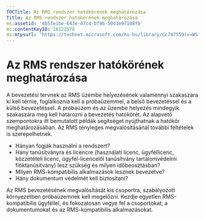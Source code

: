 ```yaml
---
TOCTitle: Az RMS rendszer hatókörének meghatározása
Title: Az RMS rendszer hatókörének meghatározása
ms:assetid: '4b5fe1be-643e-47c4-bf9b-50d1e97108fb'
ms:contentKeyID: 18122578
ms:mtpsurl: 'https://technet.microsoft.com/hu-hu/library/Cc747559(v=WS.10)'
---
```


Az RMS rendszer hatókörének meghatározása
=========================================

A bevezetési tervnek az RMS üzembe helyezésének valamennyi szakaszára ki kell térnie, foglalkoznia kell a próbaüzemmel, a belső bevezetéssel és a külső bevezetéssel. A próbaüzem és az üzembe helyezés mindegyik szakaszára meg kell határozni a bevezetés hatókörét. Az alapvető szempontokra itt bemutatott példák segítséget nyújthatnak a hatókör meghatározásában. Az RMS tényleges megvalósításánál további feltételek is szerepelhetnek.

-   Hányan fogják használni a rendszert?
-   Hány tanúsítványra és licencre (használati licenc, ügyféllicenc, közzétételi licenc, ügyfél-licencelői tanúsítvány tartalomvédelmi fióktanúsítvány) lesz szükség és milyen időbeosztásban?
-   Milyen RMS-kompatibilis alkalmazások lesznek bevezetve?
-   Hány dokumentum védelmét kell biztosítani?

Az RMS bevezetésének megvalósítását kis csoportra, szabályozott környezetben próbaüzemnek kell megelőzni. Kezdje egyetlen RMS-kompatibilis ügyféllel, és fokozatosan vegye fel a csoportokat, a dokumentumokat és az RMS-kompatibilis alkalmazásokat.
